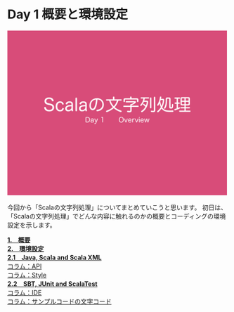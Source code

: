 <h1>Day 1 概要と環境設定</h1>
<img src="image/string_course.001.jpeg" width="500px"><p>今回から「Scalaの文字列処理」についてまとめていこうと思います。 初日は、「Scalaの文字列処理」でどんな内容に触れるのかの概要とコーディングの環境設定を示します。</p>

<strong><a href="doc/overview.md#1概要">1.　概要</a></strong>  
<strong><a href="doc/overview.md#2環境設定">2.　環境設定</a></strong>  
<strong><a href="doc/overview.md#21java-scala-and-scala-xml">2.1　Java, Scala and Scala XML</a></strong>  
<a href="doc/overview.md#コラムapi">コラム：API</a>  
<a href="doc/overview.md#コラムstyle">コラム：Style</a>  
<strong><a href="doc/overview.md#22sbt-junit-and-scalatest">2.2　SBT, JUnit and ScalaTest</a></strong>  
<a href="doc/overview.md#コラムide">コラム：IDE</a>  
<a href="doc/overview.md#コラムサンプルコードの文字コード">コラム：サンプルコードの文字コード</a>  

